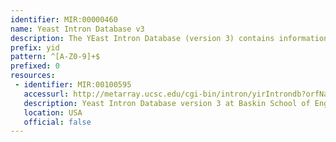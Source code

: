 ```yaml
---
identifier: MIR:00000460
name: Yeast Intron Database v3
description: The YEast Intron Database (version 3) contains information on the spliceosomal introns of the yeast Saccharomyces cerevisiae. It includes expression data that relates to the efficiency of splicing relative to other processes in strains of yeast lacking nonessential splicing factors.  The data are displayed on each intron page. An updated version of the database is available through [MIR:00000521].
prefix: yid
pattern: ^[A-Z0-9]+$
prefixed: 0
resources:
 - identifier: MIR:00100595
   accessurl: http://metarray.ucsc.edu/cgi-bin/intron/yirIntrondb?orfName=
   description: Yeast Intron Database version 3 at Baskin School of Engineering
   location: USA
   official: false
---
```

